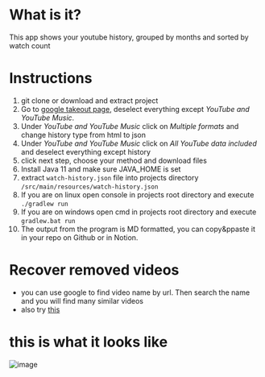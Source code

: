 # What is it?
This app shows your youtube history, grouped by months and sorted by watch count

# Instructions

1. git clone or download and extract project
2. Go to [google takeout page](https://takeout.google.com/settings/takeout), deselect everything except *YouTube and YouTube Music*.
3. Under *YouTube and YouTube Music* click on *Multiple formats* and change history type from html to json
4. Under *YouTube and YouTube Music* click on *All YouTube data included* and deselect everything except history
5. click next step, choose your method and download files
6. Install Java 11 and make sure JAVA_HOME is set
7. extract `watch-history.json` file into projects directory  `/src/main/resources/watch-history.json`
8. If you are on linux open console in projects root directory and execute `./gradlew run`
9. If you are on windows open cmd in projects root directory and execute `gradlew.bat run`
10. The output from the program is MD formatted, you can copy&ppaste it in your repo on Github or in Notion.

# Recover removed videos
- you can use google to find video name by url. Then search the name and you will find many similar videos
- also try [this](https://archivarix.com/en/blog/download-deleted-youtube-videos/)

# this is what it looks like
![image](https://user-images.githubusercontent.com/22417494/124319235-f9ed9980-db8a-11eb-9c9e-8af5de633023.png)
